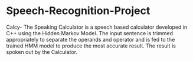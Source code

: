 # Speech-Recognition-Project
Calcy- The Speaking Calculator is a speech based calculator developed in C++ using the Hidden Markov Model. The input sentence is trimmed appropriately to separate the operands and operator and is fed to the trained HMM model to produce the most accurate result. The result is spoken out by the Calculator.
